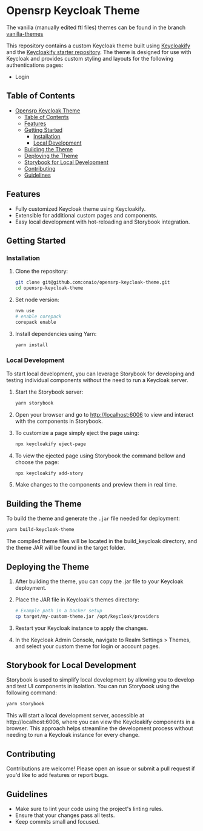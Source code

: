 # Opensrp Keycloak Theme

The vanilla (manually edited ftl files) themes can be found in the branch [vanilla-themes](https://github.com/opensrp/opensrp-keycloak-themes/tree/vanilla-themes)


This repository contains a custom Keycloak theme built using [Keycloakify](https://github.com/keycloakify/keycloakify) and the [Keycloakify starter repository](https://github.com/keycloakify/keycloakify-starter-webpack). The theme is designed for use with Keycloak and provides custom styling and layouts for the following authentications pages:
- Login


## Table of Contents

- [Opensrp Keycloak Theme](#opensrp-keycloak-theme)
  - [Table of Contents](#table-of-contents)
  - [Features](#features)
  - [Getting Started](#getting-started)
    - [Installation](#installation)
    - [Local Development](#local-development)
  - [Building the Theme](#building-the-theme)
  - [Deploying the Theme](#deploying-the-theme)
  - [Storybook for Local Development](#storybook-for-local-development)
  - [Contributing](#contributing)
  - [Guidelines](#guidelines)

## Features

- Fully customized Keycloak theme using Keycloakify.
- Extensible for additional custom pages and components.
- Easy local development with hot-reloading and Storybook integration.

## Getting Started

### Installation

1. Clone the repository:

    ```bash
    git clone git@github.com:onaio/opensrp-keycloak-theme.git
    cd opensrp-keycloak-theme
    ```

2. Set node version:

    ```bash
    nvm use
    # enable corepack
    corepack enable
    ```

3. Install dependencies using Yarn:

    ```bash
    yarn install
    ```

### Local Development

To start local development, you can leverage Storybook for developing and testing individual components without the need to run a Keycloak server.

1. Start the Storybook server:

    ```bash
    yarn storybook
    ```

2. Open your browser and go to [http://localhost:6006](http://localhost:6006) to view and interact with the components in Storybook.

3. To customize a page simply eject the page using:

    ```bash
    npx keycloakify eject-page
    ```

4. To view the ejected page using Storybook the command bellow and choose the page:

    ```bash
    npx keycloakify add-story
    ```

5. Make changes to the components and preview them in real time.

## Building the Theme

To build the theme and generate the `.jar` file needed for deployment:

```bash
yarn build-keycloak-theme
```
The compiled theme files will be located in the build_keycloak directory, and the theme JAR will be found in the target folder.

## Deploying the Theme
1. After building the theme, you can copy the .jar file to your Keycloak deployment.
2. Place the JAR file in Keycloak's themes directory:

    ```bash
    # Example path in a Docker setup
    cp target/my-custom-theme.jar /opt/keycloak/providers
    ```
3. Restart your Keycloak instance to apply the changes.
4. In the Keycloak Admin Console, navigate to Realm Settings > Themes, and select your custom theme for login or account pages.

## Storybook for Local Development
Storybook is used to simplify local development by allowing you to develop and test UI components in isolation. You can run Storybook using the following command:

```bash
yarn storybook
```

This will start a local development server, accessible at http://localhost:6006, where you can view the Keycloakify components in a browser. This approach helps streamline the development process without needing to run a Keycloak instance for every change.

## Contributing
Contributions are welcome! Please open an issue or submit a pull request if you'd like to add features or report bugs.

## Guidelines
- Make sure to lint your code using the project's linting rules.
- Ensure that your changes pass all tests.
- Keep commits small and focused.